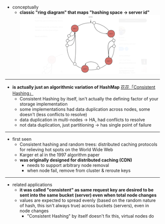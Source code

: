 - conceptually
   - **classic "ring diagram" that maps "hashing space -> server id"**
     ![](__imgs/0524010020.png)
     
---

- **is actually just an algorithmic variation of HashMap** [花花「Consistent Hashing」](Consistent%20Hashing%20>%20參考資料.md)
   - Consistent Hashing by itself, isn't actually the defining factor of your storage implementation
   - some implementations had data duplication across nodes, some doesn't (less conflicts to resolve)
   - data duplication in multi-nodes -> HA, had conflicts to resolve
   - not data duplication, just partitioning -> has single point of failure

---

- first seen
   - Consistent hashing and random trees: distributed caching protocols for relieving hot spots on the World Wide Web
   - Karger et al in the 1997 algorithm paper
   - **was originally designed for distributed caching (CDN)**
      - needs to support arbitrary node removal
      - when node fail, remove from cluster & reroute keys

---

- related applications
   - **it was called "consistent" as same request key are desired to be sent into the same bucket (server) even when total node changes**
   - values are expected to spread evenly (based on the random nature of hash, this isn't always true) across buckets (servers), even in node changes
      - "Consistent Hashing" by itself doesn't fix this, virtual nodes do